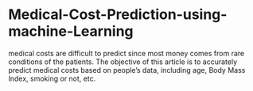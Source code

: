 # Medical-Cost-Prediction-using-machine-Learning
medical costs are difficult to predict since most money comes from rare conditions of the patients. The objective of this article is to accurately predict medical costs based on people’s data, including age, Body Mass Index, smoking or not, etc.
